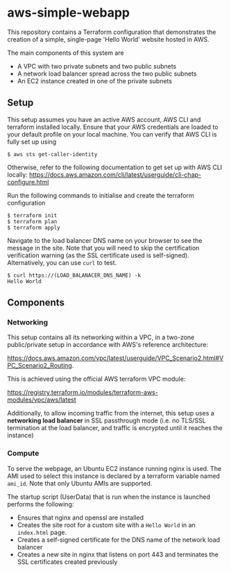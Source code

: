 # aws-simple-webapp

This repository contains a Terraform configuration that demonstrates the creation of a simple, single-page 'Hello World' website hosted in AWS.

The main components of this system are 
* A VPC with two private subnets and two public subnets
* A network load balancer spread across the two public subnets
* An EC2 instance created in one of the private subnets

## Setup 

This setup assumes you have an active AWS account, AWS CLI and terraform installed locally. Ensure that your AWS credentials are loaded to your default profile on your local machine. You can verify that AWS CLI is fully set up using

```
$ aws sts get-caller-identity
```

Otherwise, refer to the following documentation to get set up with AWS CLI locally: https://docs.aws.amazon.com/cli/latest/userguide/cli-chap-configure.html

Run the following commands to initialise and create the terraform configuration

```
$ terraform init
$ terraform plan
$ terraform apply
```

Navigate to the load balancer DNS name on your browser to see the message in the site. Note that you will need to skip the certification verification warning (as the SSL certificate used is self-signed). Alternatively, you can use `curl` to test.

```
$ curl https://(LOAD_BALANACER_DNS_NAME) -k
Hello World
```

## Components

### Networking

This setup contains all its networking within a VPC, in a two-zone public/private setup in accordance with AWS's reference architecture: 

https://docs.aws.amazon.com/vpc/latest/userguide/VPC_Scenario2.html#VPC_Scenario2_Routing.

This is achieved using the official AWS terraform VPC module:

https://registry.terraform.io/modules/terraform-aws-modules/vpc/aws/latest

Additionally, to allow incoming traffic from the internet, this setup uses a **networking load balancer** in SSL passthrough mode (i.e. no TLS/SSL termination at the load balancer, and traffic is encrypted until it reaches the instance)

### Compute

To serve the webpage, an Ubuntu EC2 instance running nginx is used. The AMI used to select this instance is declared by a terraform variable named `ami_id`. Note that only Ubuntu AMIs are supported.

The startup script (UserData) that is run when the instance is launched performs the following:
* Ensures that nginx and openssl are installed
* Creates the site root for a custom site with a `Hello World` in an `index.html` page.
* Creates a self-signed certificate for the DNS name of the network load balancer
* Creates a new site in nginx that listens on port 443 and terminates the SSL certificates created previously

